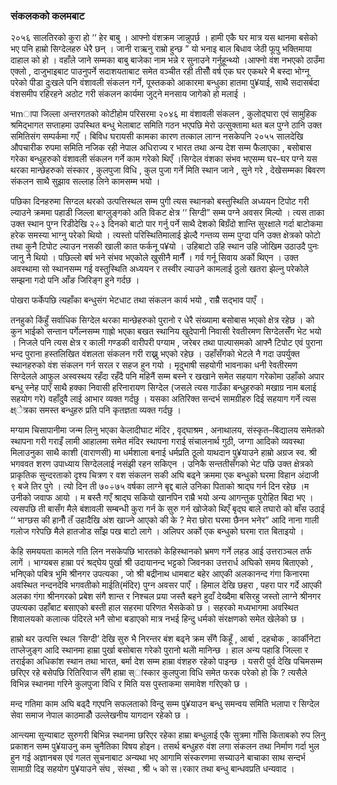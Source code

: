 ### संकलकको कलमबाट

२०५६ सालतिरको कुरा हो ‘‘ हेर बाबु । आफ्नो वंशक्रम जान्नुपर्छ । हामी एकै घर मात्र यस थानमा बसेको भए पनि हाम्रो सिग्देलहरु धेरै छन् । जानी राऋनु राम्रो हुन्छ ” यो भनाइ बाल बिधाव जेठी फूपु भक्तिमाया दाहाल को हो । वहाँले जाने सम्मका बाबु बाजेका नाम भन्ने र सुनाउने गर्नुहून्थ्यो ।आफ्नो वंश नभएको ठाउँमा एक्लो , दाजुभाइबाट पाउनुपर्ने सदाशयताबाट समेत वञ्चीत रही तीसौँ वर्ष एक घर एकथरे भै बस्दा भोग्नू परेको पीडा दुःखले पनि वंशावली संकलन गर्ने, पूस्तकको आकारमा बन्धुका हातमा पु¥याई, साथै सदासर्बदा वंशसमीप रहिरहने अठोट गरी संकलन कार्यमा जुट्ने मनसाय जागेको हो मलाई ।

भmापा जिल्ला अन्तरगतको कोटीहोम परिसरमा २०४६ मा वंशावली संकलन , कुलोद्घारा एवं सामुहिक श्रमिद्भागत सप्ताहमा उपस्थित बन्धु भेलाबाट समिति गठन भएपछि मेरो उत्सुक्तामा थत बल पुग्ने ठानि उक्त समितिसंग सम्पर्कमा गएँ । बिविध घरायसी कामका कारण तत्काल लाग्न नसकेपनि २०५५ सालदेखि औपचारीक रुपमा समिति नजिक रही नेपाल अधिराज्य र भारत तथा अन्य देश सम्म फैलाएका , बसोबास गरेका बन्धुहरुको वंशावली संकलन गर्ने काम गरेको थिएँ ।सिग्देल वंशका संभव भएसम्म घर–घर पग्ने यस थरका मान्छेहरुको संस्कार , कुलपुजा विधि , कुल पुजा गर्ने मिति स्थान जाने , सुने गरे , देखेसम्मका बिवरण संकलन साथै सुझाव सल्लाह लिने कामसम्म भयो ।

पछिका दिनहरुमा सिग्दल थरको उत्पत्तिस्थल सम्म पुगी त्यस स्थानको बस्तुस्थिति अध्ययन टिपोट गरी ल्याउने क्रममा पहाडी जिल्ला बाग्लुङ्गको अति विकट क्षेत्र ‘‘ सिग्दी” सम्म पग्ने अवसर मिल्यो । त्यस ताका उक्त स्थान पुग्न रिडीदेखि २÷३ दिनको बाटो पार गर्नु पर्ने साथै देशको बिग्रँदो शान्ति सुरक्षाले गर्दा बाटोकमा हरेक समस्या भाग्नु परेको थियो । त्यस्तो परिस्थितिमालाई झेल्दै गन्तव्य सम्म पुग्दा पनि उक्त क्षेत्रको फोटो तथा कुनै टिपोट ल्याउन नसकी खाली कात फर्कनू प¥यो । उहिबाटो उहि स्थान उहि जोखिम उठाउदै पुनः जानु नै थियो । पछिल्लो बर्ष भने संभव भएकोले खुसीनै मानैँ । गर्व गर्नू सिवाय अर्को थिएन । उक्त अवस्थामा सो स्थानसम्म गई वस्तुस्थिति अध्ययन र तस्वीर ल्याउने कामलाई ठुलो खतरा झेल्नु परेकोले सम्झना गदो पनि आँङ जिरिङ्ग हुने गर्दछ ।

पोखरा फर्केपछि त्यहाँका बन्धुसंग भेटधाट तथा संकलन कार्य भयो , राम्रैै सद्भाव पाएँ ।

तनहुको किंहुँ सर्वाधिक सिग्देल थरका मान्छेहरुको पुरानो र धेरै संख्यामा बसोबास भएको क्षेत्र रहेछ । को कुन भाईको सन्तान पर्गेल्नसम्म गाह्रो भएका बखत स्थानिय खुदेपानी निवासी रेवतीरमण सिग्देलसँँग भेट भयो । निजले पनि त्यस क्षेत्र र काली गण्डकी वारीपरी पग्याम , जरेबर तथा पाल्पासमको आफ्नै टिपोट एवं पुराना भन्द पुराना हस्तलिखित वंशलता संकलन गरी राख्नु भएको रहेछ । उहाँसँगको भेटले नै गदा उपर्युक्त स्थानहरुको वंश संकलन गर्न सरल र सहज हुन गयो । मृदुभाषी सहयोगी भावनाका धनी रेवतीरमण सिग्देलले आफुल अस्वस्थय रहँदा रहँदै पनि महिनैं सम्म बस्ने र खखाने समेत सहयाग गरेकोमा उहाँको अपार बन्धु स्नेह पाएँ साथै हक्का निवासी हरिनारायण सिग्देल (जसले त्यस गाउँका बन्धुहरुको मखाग्र नाम बलाई सहयोग गरे) वहाँदुवै लाई आभार व्यक्त गर्दछु । यसका अतिरिक्त सन्दर्भ सामग्रीहरु दिई सहयाग गर्ने त्यस क्ष्ेत्रका समस्त बन्धुहरु प्रति पनि कृतज्ञता व्यक्त गर्दछु ।

मग्याम चिसापानीमा जन्म लिनु भएका केलादीघाट मंदिर , वृद्घाश्रम , अनाथालय, संस्कृत–बिद्यालय समेतको स्थापना गरी गराइँ लामी आहालमा समेत मंदिर स्थापना गराई संचालनार्थ गुठी,  जग्गा आदिको व्यवस्था मिलाउनुका साथै काशी (वाराणसी) मा धर्मशाला बनाई धर्मप्रति ठूलो याथदान पु¥याउने हाम्रो अग्रज स्व. श्री भगववत शरण उपाध्याय सिग्देललाई नसंझी रहन सकिएन । उनिकै सन्ततीसँगको भेट पछि उक्त क्षेत्रको प्राकृतिक सुन्दरताको दृश्य चित्रण र वश संकलन सकी अघि बढ्ने क्रममा एक बन्धुको घरमा विहान अंदाजी ९ बजे तिर  पुगे । त्यो दिन ती ७०÷७५ वर्षका लाग्ने बृद्द बाले उनिका पिताको श्राद्घ गर्न दिन रहेछ ।म उनीको जवाफ आयो । म बस्तै गएँ श्राद्घ सकियो खानपिन राम्रै भयो अन्य आगन्तुक पुरोहित बिदा भए । त्यसपछि ती बासँग मैले बंशावली सम्बन्धी कुरा गर्न के सुरु गर्न खोजेको थिएँ बृद्घ बाले तघारो को बाँस उठाई ‘‘ भाग्छस की हानौँ तँ उहादैखि अंश खाज्ने आएको की के ? मेरा छोरा घरमा छैनन भनेर” आदि नाना गाली गलोज गरेपछि मैले हातजोड साँझ पख बाटो लागे । अलिपर अर्को एक बन्धुको घरमा रात बिताइयो ।

केहि समययता कामले गति लिन नसकेपछि भारतको केहिस्थानको भ्रमण गर्ने लहड आई उत्तराञ्चल तर्फ लागें । भाग्यबस हाम्रा परं श्रद्घेय पुर्खा श्री उदायानन्द भट्टको जिवनका उत्तरार्ध अघिको समय बिताएको , भनिएको पबित्र भुमि श्रीनगर उपत्यका , जो श्री बद्रीनाथ धामबाट बहेर आएकी अलकानन्द गंगा किनारमा अवस्थित  नन्दनदेवि भगवतीको माईति(मंदिर) पुग्न अवसर पाएँ । हिमाल देखि छहरा , पहरा पार गर्दे आएकी अलका गंगा श्रीनगरको प्रबेश संगै शान्त र निश्चल प्रया जस्तै बहने हुदाँ देख्दैमा बसिरहु जस्तो लाग्ने श्रीनगर उपत्यका उहाँबाट बसाएको बस्ती हाल सहरमा परिणत भैसकेको  छ । सहरको मध्यभागमा अवस्थित शिवालयको कलात्क पंदिरले भनै सोभा बडाएको मात्र नभई हिन्दु धर्मको संरक्षणको समेत खेलेको छ ।

हाम्रो थर उत्पत्ति स्थल ‘सिग्दी’ देखि सुरु भै निरन्तर बंश बढ्ने क्रम सँगै किहूँ , आर्बा , दहचोक , कार्कीनेटा  ताप्लेजुङ्ग आदि स्थानमा हाम्रा पुर्खा बसोबास गरेको पुरानो थलोे मानिन्छ । हाल अन्य पहाडि जिल्ला र तराईका अधिकांश स्थान तथा भारत, बर्मा देश सम्म हाम्रा वंशहरु रहेको पाइन्छ । यसरी पुर्व देखि पचिमसम्म छरिएर रहे  बसेपछि रितिरिवाज सँगै हाम्रा स्ांस्कार कुलपुजा विधि समेत फरक परेको हो कि ?
       त्यसैले विभिन्न स्थानमा गरिने कुलपुजा विधि र मिति यस पुस्ताकमा समावेश गरिएको छ ।
       
मन्द गतिमा काम अघि बढ्दै गएपनि सफलताको विन्दु सम्म पु¥याउन  बन्धु समन्वय समिति भलापा र सिग्देल सेवा समाज नेपाल काठमाडौँ उल्लेखनीय यागदान रहेको छ ।

आन्त्यमा सुन्याबाट सुरुगरी बिभिन्न स्थानमा छरिएर रहेका हाम्रा बन्धुलाई एकै सुत्रमा गाँसि किताबको रुप लिनु प्रकाशन सम्म पु¥याउनु कम चुनैतिका विषय होइन। तसर्थ बन्धुहरु वंश लगा संकलन तथा निर्माण गर्दा भुल हुन गई अज्ञानबस एवं गलत सुचनाबाट अन्यथा भए आगामि संस्करणमा सच्याउने बाचाका साथ सन्दर्भ सामाग्री दिइ सहयोग पु¥याउने  संघ , संस्था , श्री ५ को स।रकार तथा बन्धु बान्धवप्रति धन्यवाद ।















